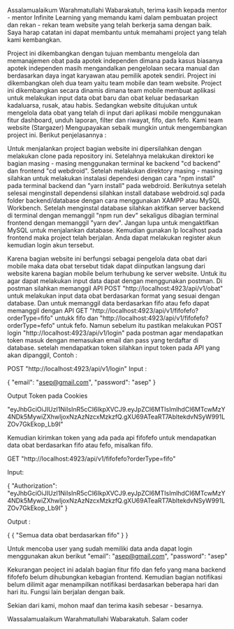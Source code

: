Assalamualaikum Warahmatullahi Wabarakatuh, terima kasih kepada mentor - mentor Infinite Learning yang memandu kami dalam pembuatan project dan rekan - rekan team website yang telah berkerja sama dengan baik. Saya harap catatan ini dapat membantu untuk memahami project yang telah kami kembangkan.

Project ini dikembangkan dengan tujuan membantu mengelola dan memanajemen obat pada apotek independen dimana pada kasus biasanya apotek independen masih mengandalkan pengelolaan secara manual dan berdasarkan daya ingat karyawan atau pemilik apotek sendiri. Project ini dikembangkan oleh dua team yaitu team mobile dan team website. Project ini dikembangkan secara dinamis dimana team mobile membuat aplikasi untuk melakukan input data obat baru dan obat keluar bedasarkan kadaluarsa, rusak, atau habis. Sedangkan website ditujukan untuk mengelola data obat yang telah di input dari aplikasi mobile menggunakan fitur dashboard, unduh laporan, filter dan riwayat, fifo, dan fefo. Kami team website (Stargazer) Mengupayakan sebaik mungkin untuk mengembangkan project ini. Berikut penjelasannya :

Untuk menjalankan project bagian website ini dipersilahkan dengan melakukan clone pada repository ini. Setelahnya melakukan direktori ke bagian masing - masing menggunakan terminal ke backend "cd backend" dan frontend "cd webdroid". Setelah melakukan direktory masing - masing silahkan untuk melakukan instalasi dependesi dengan cara "npm install" pada terminal backend dan "yarn install" pada webdroid. Berikutnya setelah selesai menginstall dependensi silahkan install database webdroid.sql pada folder backend/database dengan cara menggunakan XAMPP atau MySQL Workbench. Setelah menginstal database silahkan aktifkan server backend di terminal dengan memanggil "npm run dev" sekaligus dibagian terminal frontend dengan memanggil "yarn dev". Jangan lupa untuk mengaktifkan MySQL untuk menjalankan database. Kemudian gunakan Ip localhost pada frontend maka project telah berjalan. Anda dapat melakukan register akun kemudian login akun tersebut.

Karena bagian website ini berfungsi sebagai pengelola data obat dari mobile maka data obat tersebut tidak dapat diinputkan langsung dari website karena bagian mobile belum terhubung ke server website. Untuk itu agar dapat melakukan input data dapat dengan menggunakan postman. Di postman silahkan memanggil API POST "http://localhost:4923/api/v1/obat" untuk melakukan input data obat berdasarkan format yang sesuai dengan database. Dan untuk memanggil data berdasarkan fifo atau fefo dapat memanggil dengan API GET "http://localhost:4923/api/v1/fifofefo?orderType=fifo" untukk fifo dan "http://localhost:4923/api/v1/fifofefo?orderType=fefo" untuk fefo. Namun sebelum itu pastikan melakukan POST login "http://localhost:4923/api/v1/login" pada postman agar mendapatkan token masuk dengan memasukan email dan pass yang terdaftar di database. setelah mendapatkan token silahkan input token pada API yang akan dipanggil, Contoh :

POST "http://localhost:4923/api/v1/login"
Input : 

{
  "email": "asep@gmail.com",
  "password": "asep"
}

Output Token pada Cookies

"eyJhbGciOiJIUzI1NiIsInR5cCI6IkpXVCJ9.eyJpZCI6MTIsImlhdCI6MTcwMzY4NDk5MywiZXhwIjoxNzAzNzcxMzkzfQ.gXU69ATeaRT7AbltekdvNSyW991LZOv7GkEkop_Lb9I"

Kemudian kirimkan token yang ada pada api fifofefo untuk mendapatkan data obat berdasarkan fifo atau fefo, misalkan fifo.

GET "http://localhost:4923/api/v1/fifofefo?orderType=fifo"

Input:

{
  "Authorization": "eyJhbGciOiJIUzI1NiIsInR5cCI6IkpXVCJ9.eyJpZCI6MTIsImlhdCI6MTcwMzY4NDk5MywiZXhwIjoxNzAzNzcxMzkzfQ.gXU69ATeaRT7AbltekdvNSyW991LZOv7GkEkop_Lb9I"
}

Output :

{
  {
    "Semua data obat berdasarkan fifo"
  }
}

Untuk mencoba user yang sudah memiliki data anda dapat login menggunakan akun berikut
"email": "asep@gmail.com",
"password": "asep"

Kekurangan peoject ini adalah bagian fitur fifo dan fefo yang mana backend fifofefo belum dihubungkan kebagian frontend. Kemudian bagian notifikasi belum dilimit agar menampilkan notifikasi berdasarkan beberapa hari dan hari itu. Fungsi lain berjalan dengan baik.

Sekian dari kami, mohon maaf dan terima kasih sebesar - besarnya.

Wassalamualaikum Warahmatullahi Wabarakatuh. Salam coder
